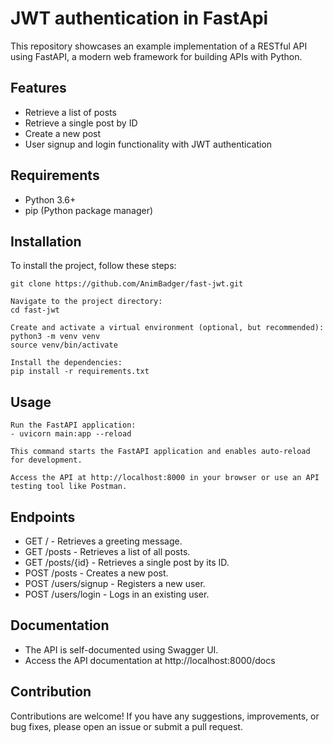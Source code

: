 # JWT authentication in FastApi

This repository showcases an example implementation of a RESTful API using FastAPI, a modern web framework for building APIs with Python.

## Features

- Retrieve a list of posts
- Retrieve a single post by ID
- Create a new post
- User signup and login functionality with JWT authentication

## Requirements

- Python 3.6+
- pip (Python package manager)

## Installation

To install the project, follow these steps:

```shell
git clone https://github.com/AnimBadger/fast-jwt.git

Navigate to the project directory:
cd fast-jwt

Create and activate a virtual environment (optional, but recommended):
python3 -m venv venv
source venv/bin/activate

Install the dependencies:
pip install -r requirements.txt
```

## Usage

```shell
Run the FastAPI application:
- uvicorn main:app --reload

This command starts the FastAPI application and enables auto-reload for development.

Access the API at http://localhost:8000 in your browser or use an API testing tool like Postman.
```

## Endpoints

- GET / - Retrieves a greeting message.
- GET /posts - Retrieves a list of all posts.
- GET /posts/{id} - Retrieves a single post by its ID.
- POST /posts - Creates a new post.
- POST /users/signup - Registers a new user.
- POST /users/login - Logs in an existing user.

## Documentation

- The API is self-documented using Swagger UI.
- Access the API documentation at http://localhost:8000/docs

## Contribution

Contributions are welcome! If you have any suggestions, improvements, or bug fixes, please open an issue or submit a pull request.

